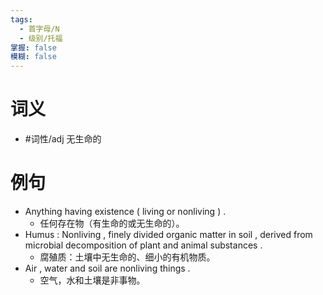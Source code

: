 ```yaml
---
tags:
  - 首字母/N
  - 级别/托福
掌握: false
模糊: false
---
```

# 词义
- #词性/adj  无生命的
# 例句
- Anything having existence ( living or nonliving ) .
	- 任何存在物（有生命的或无生命的）。
- Humus : Nonliving , finely divided organic matter in soil , derived from microbial decomposition of plant and animal substances .
	- 腐殖质：土壤中无生命的、细小的有机物质。
- Air , water and soil are nonliving things .
	- 空气，水和土壤是非事物。
